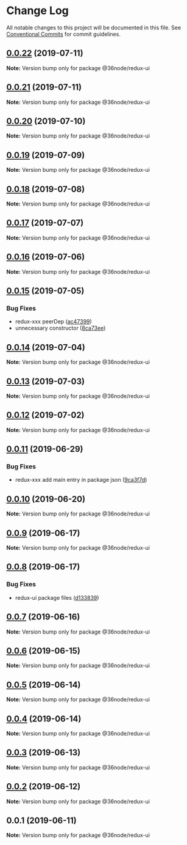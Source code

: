 # Change Log

All notable changes to this project will be documented in this file.
See [Conventional Commits](https://conventionalcommits.org) for commit guidelines.

## [0.0.22](https://github.com/36node/sketch/compare/@36node/redux-ui@0.0.21...@36node/redux-ui@0.0.22) (2019-07-11)

**Note:** Version bump only for package @36node/redux-ui





## [0.0.21](https://github.com/36node/sketch/compare/@36node/redux-ui@0.0.20...@36node/redux-ui@0.0.21) (2019-07-11)

**Note:** Version bump only for package @36node/redux-ui





## [0.0.20](https://github.com/36node/sketch/compare/@36node/redux-ui@0.0.19...@36node/redux-ui@0.0.20) (2019-07-10)

**Note:** Version bump only for package @36node/redux-ui





## [0.0.19](https://github.com/36node/sketch/compare/@36node/redux-ui@0.0.18...@36node/redux-ui@0.0.19) (2019-07-09)

**Note:** Version bump only for package @36node/redux-ui





## [0.0.18](https://github.com/36node/sketch/compare/@36node/redux-ui@0.0.17...@36node/redux-ui@0.0.18) (2019-07-08)

**Note:** Version bump only for package @36node/redux-ui





## [0.0.17](https://github.com/36node/sketch/compare/@36node/redux-ui@0.0.16...@36node/redux-ui@0.0.17) (2019-07-07)

**Note:** Version bump only for package @36node/redux-ui





## [0.0.16](https://github.com/36node/sketch/compare/@36node/redux-ui@0.0.15...@36node/redux-ui@0.0.16) (2019-07-06)

**Note:** Version bump only for package @36node/redux-ui





## [0.0.15](https://github.com/36node/sketch/compare/@36node/redux-ui@0.0.14...@36node/redux-ui@0.0.15) (2019-07-05)


### Bug Fixes

* redux-xxx peerDep ([ac47399](https://github.com/36node/sketch/commit/ac47399))
* unnecessary constructor ([8ca73ee](https://github.com/36node/sketch/commit/8ca73ee))





## [0.0.14](https://github.com/36node/sketch/compare/@36node/redux-ui@0.0.13...@36node/redux-ui@0.0.14) (2019-07-04)

**Note:** Version bump only for package @36node/redux-ui





## [0.0.13](https://github.com/36node/sketch/compare/@36node/redux-ui@0.0.12...@36node/redux-ui@0.0.13) (2019-07-03)

**Note:** Version bump only for package @36node/redux-ui





## [0.0.12](https://github.com/36node/sketch/compare/@36node/redux-ui@0.0.11...@36node/redux-ui@0.0.12) (2019-07-02)

**Note:** Version bump only for package @36node/redux-ui





## [0.0.11](https://github.com/36node/sketch/compare/@36node/redux-ui@0.0.10...@36node/redux-ui@0.0.11) (2019-06-29)


### Bug Fixes

* redux-xxx add main entry in package json ([9ca3f7d](https://github.com/36node/sketch/commit/9ca3f7d))





## [0.0.10](https://github.com/36node/sketch/compare/@36node/redux-ui@0.0.9...@36node/redux-ui@0.0.10) (2019-06-20)

**Note:** Version bump only for package @36node/redux-ui





## [0.0.9](https://github.com/36node/redux-ui/compare/@36node/redux-ui@0.0.8...@36node/redux-ui@0.0.9) (2019-06-17)

**Note:** Version bump only for package @36node/redux-ui





## [0.0.8](https://github.com/36node/redux-ui/compare/@36node/redux-ui@0.0.7...@36node/redux-ui@0.0.8) (2019-06-17)


### Bug Fixes

* redux-ui package files ([d133839](https://github.com/36node/redux-ui/commit/d133839))





## [0.0.7](https://github.com/36node/redux-ui/compare/@36node/redux-ui@0.0.6...@36node/redux-ui@0.0.7) (2019-06-16)

**Note:** Version bump only for package @36node/redux-ui





## [0.0.6](https://github.com/36node/redux-ui/compare/@36node/redux-ui@0.0.5...@36node/redux-ui@0.0.6) (2019-06-15)

**Note:** Version bump only for package @36node/redux-ui





## [0.0.5](https://github.com/36node/redux-ui/compare/@36node/redux-ui@0.0.4...@36node/redux-ui@0.0.5) (2019-06-14)

**Note:** Version bump only for package @36node/redux-ui





## [0.0.4](https://github.com/36node/redux-ui/compare/@36node/redux-ui@0.0.3...@36node/redux-ui@0.0.4) (2019-06-14)

**Note:** Version bump only for package @36node/redux-ui





## [0.0.3](https://github.com/36node/redux-ui/compare/@36node/redux-ui@0.0.2...@36node/redux-ui@0.0.3) (2019-06-13)

**Note:** Version bump only for package @36node/redux-ui





## [0.0.2](https://github.com/36node/redux-ui/compare/@36node/redux-ui@0.0.1...@36node/redux-ui@0.0.2) (2019-06-12)

**Note:** Version bump only for package @36node/redux-ui





## 0.0.1 (2019-06-11)

**Note:** Version bump only for package @36node/redux-ui
